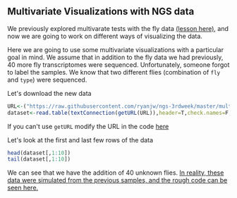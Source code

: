 ## Multivariate Visualizations with NGS data

We previously explored multivarate tests with the fly data [(lesson here)](https://github.com/ryanjw/ngs-3rdweek/blob/master/multivariate-tests/tests.md), and now we are going to work on different ways of visualizing the data. 

Here we are going to use some multivariate visualizations with a particular goal in mind.  We assume that in addition to the fly data we had previously, 40 more fly transcriptomes were sequenced.  Unfortunately, someone forgot to label the samples.  We know that two different flies (combination of `fly` and `type`) were sequenced.  

Let's download the new data
```R
URL<-("https://raw.githubusercontent.com/ryanjw/ngs-3rdweek/master/multivariate-viz/fly_data_with_unknowns.txt")
dataset<-read.table(textConnection(getURL(URL)),header=T,check.names=F,sep="\t")
```
If you can't use `getURL` modify the URL in the code [here](https://github.com/ryanjw/ngs-3rdweek/blob/master/multivariate-tests/alternative-download.md)

Let's look at the first and last few rows of the data

```R
head(dataset[,1:10])
tail(dataset[,1:10])
```

We can see that we have the addition of 40 unknown flies.  [In reality, these data were simulated from the previous samples, and the rough code can be seen here.](https://github.com/ryanjw/ngs-3rdweek/blob/master/multivariate-viz/data-sim.md) 